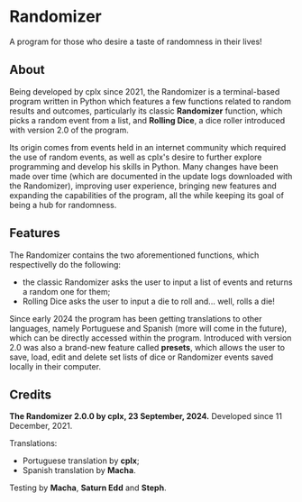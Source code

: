 # Randomizer
A program for those who desire a taste of randomness in their lives!

## About
Being developed by cplx since 2021, the Randomizer is a terminal-based program written in Python which features a few functions related to random results and outcomes, particularly its classic **Randomizer** function, which picks a random event from a list, and **Rolling Dice**, a dice roller introduced with version 2.0 of the program.

Its origin comes from events held in an internet community which required the use of random events, as well as cplx's desire to further explore programming and develop his skills in Python. Many changes have been made over time (which are documented in the update logs downloaded with the Randomizer), improving user experience, bringing new features and expanding the capabilities of the program, all the while keeping its goal of being a hub for randomness.

## Features
The Randomizer contains the two aforementioned functions, which respectivelly do the following:
- the classic Randomizer asks the user to input a list of events and returns a random one for them;
- Rolling Dice asks the user to input a die to roll and... well, rolls a die!

Since early 2024 the program has been getting translations to other languages, namely Portuguese and Spanish (more will come in the future), which can be directly accessed within the program.
Introduced with version 2.0 was also a brand-new feature called **presets**, which allows the user to save, load, edit and delete set lists of dice or Randomizer events saved locally in their computer.

## Credits
**The Randomizer 2.0.0 by cplx, 23 September, 2024.** Developed since 11 December, 2021.

Translations:
- Portuguese translation by **cplx**;
- Spanish translation by **Macha**.

Testing by **Macha**, **Saturn Edd** and **Steph**.
